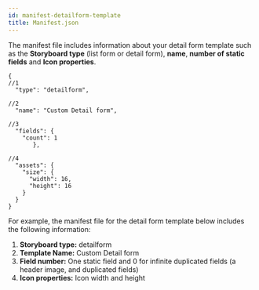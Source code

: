 ```yaml
---
id: manifest-detailform-template
title: Manifest.json
---
```


The manifest file includes information about your detail form template such as the **Storyboard type** (list form or detail form), **name**, **number of static fields** and **Icon properties**.


```
{
//1
  "type": "detailform",

//2
  "name": "Custom Detail form",

//3
  "fields": {
    "count": 1
       },

//4
  "assets": {
    "size": {
      "width": 16,
      "height": 16
    }
  }
}

```

For example, the manifest file for the detail form template below includes the following information:

1. **Storyboard type:** detailform
2. **Template Name:** Custom Detail form
3. **Field number:** One static field and 0 for infinite duplicated fields (a header image, and duplicated fields)
4. **Icon properties:** Icon width and height